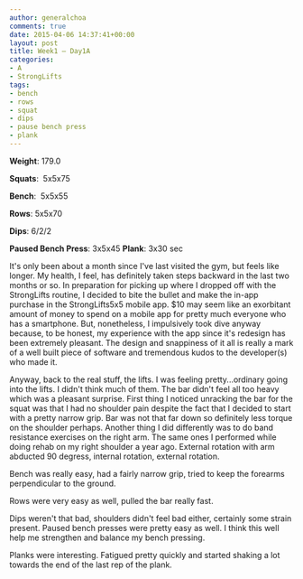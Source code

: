 ```yaml
---
author: generalchoa
comments: true
date: 2015-04-06 14:37:41+00:00
layout: post
title: Week1 – Day1A
categories:
- A
- StrongLifts
tags:
- bench
- rows
- squat
- dips
- pause bench press
- plank
---
```


**Weight**:  179.0

**Squats**:  5x5x75

**Bench**:  5x5x55

**Rows**: 5x5x70

**Dips**: 6/2/2

**Paused Bench Press**: 3x5x45
**Plank**: 3x30 sec

It's only been about a month since I've last visited the gym, but feels like longer.  My health, I feel, has definitely taken steps backward in the last two months or so.  In preparation for picking up where I dropped off with the StrongLifts routine, I decided to bite the bullet and make the in-app purchase in the StrongLifts5x5 mobile app.  $10 may seem like an exorbitant amount of money to spend on a mobile app for pretty much everyone who has a smartphone.  But, nonetheless, I impulsively took dive anyway because, to be honest, my experience with the app since it's redesign has been extremely pleasant.  The design and snappiness of it all is really a mark of a well built piece of software and tremendous kudos to the developer(s) who made it.

Anyway, back to the real stuff, the lifts.  I was feeling pretty...ordinary going into the lifts.  I didn't think much of them.  The bar didn't feel all too heavy which was a pleasant surprise.  First thing I noticed unracking the bar for the squat was that I had no shoulder pain despite the fact that I decided to start with a pretty narrow grip.  Bar was not that far down so definitely less torque on the shoulder perhaps.  Another thing I did differently was to do band resistance exercises on the right arm.  The same ones I performed while doing rehab on my right shoulder a year ago.  External rotation with arm abducted 90 degress, internal rotation, external rotation.

Bench was really easy, had a fairly narrow grip, tried to keep the forearms perpendicular to the ground.

Rows were very easy as well, pulled the bar really fast.

Dips weren't that bad, shoulders didn't feel bad either, certainly some strain present.
Paused bench presses were pretty easy as well.  I think this well help me strengthen and balance my bench pressing.

Planks were interesting. Fatigued pretty quickly and started shaking a lot towards the end of the last rep of the plank.